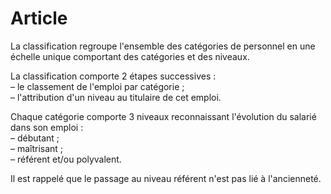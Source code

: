 # Article

La classification regroupe l'ensemble des catégories de personnel en une échelle unique comportant des catégories et des niveaux.  
  
 La classification comporte 2 étapes successives :  
 – le classement de l'emploi par catégorie ;  
 – l'attribution d'un niveau au titulaire de cet emploi.  
  
 Chaque catégorie comporte 3 niveaux reconnaissant l'évolution du salarié dans son emploi :  
 – débutant ;  
 – maîtrisant ;  
 – référent et/ou polyvalent.  
  
 Il est rappelé que le passage au niveau référent n'est pas lié à l'ancienneté.

